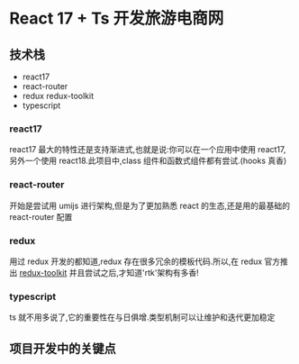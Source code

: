 # React 17 + Ts 开发旅游电商网

## 技术栈

- react17
- react-router
- redux redux-toolkit
- typescript

### react17

react17 最大的特性还是支持渐进式,也就是说:你可以在一个应用中使用 react17,另外一个使用 react18.此项目中,class 组件和函数式组件都有尝试.(hooks 真香)

### react-router

开始是尝试用 umijs 进行架构,但是为了更加熟悉 react 的生态,还是用的最基础的 react-router 配置

### redux

用过 redux 开发的都知道,redux 存在很多冗余的模板代码.所以,在 redux 官方推出 [redux-toolkit](https://redux-toolkit.js.org/) 并且尝试之后,才知道'rtk'架构有多香!

### typescript

ts 就不用多说了,它的重要性在与日俱增.类型机制可以让维护和迭代更加稳定

## 项目开发中的关键点
